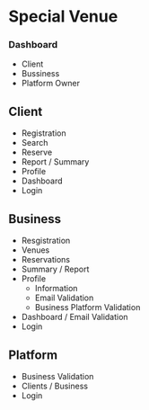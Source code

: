 # Special Venue

### Dashboard
- Client
- Bussiness
- Platform Owner

## Client
 - Registration
 - Search
 - Reserve
 - Report / Summary
 - Profile
 - Dashboard
 - Login

 ## Business
 - Resgistration
 - Venues
 - Reservations
 - Summary / Report
 - Profile
   - Information
   - Email Validation
   - Business Platform Validation
 - Dashboard / Email Validation
 - Login
  ## Platform
 - Business Validation
 - Clients / Business
 - Login
